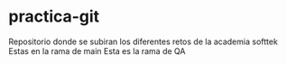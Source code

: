 # practica-git
Repositorio donde se subiran los diferentes retos de la academia softtek
Estas en la rama de main
Esta es la rama de QA
